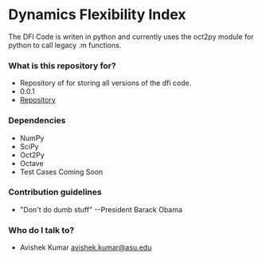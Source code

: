 # Dynamics Flexibility Index #

The DFI Code is writen in python and currently uses the oct2py module for python to call legacy .m functions. 

### What is this repository for? ###

* Repository of for storing all versions of the dfi code. 
* 0.0.1
* [Repository](https://bitbucket.org/avishekkumar/dfi)

### Dependencies ###

* NumPy
* SciPy
* Oct2Py
* Octave
* Test Cases Coming Soon

### Contribution guidelines ###

* "Don't do dumb stuff" --President Barack Obama

### Who do I talk to? ###

* Avishek Kumar avishek.kumar@asu.edu 
